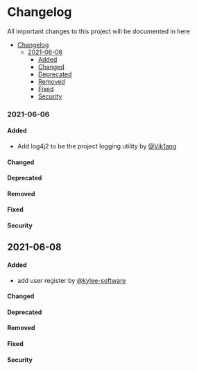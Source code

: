 # Changelog
All important changes to this project will be documented in here

<!--ts-->
* [Changelog](#changelog)
   * [2021-06-06](#2021-06-06)
      * [Added](#added)
      * [Changed](#changed)
      * [Deprecated](#deprecated)
      * [Removed](#removed)
      * [Fixed](#fixed)
      * [Security](#security)

<!-- Added by: runner, at: Sun Jun  6 05:33:44 UTC 2021 -->

<!--te-->

### 2021-06-06

#### Added

- Add log4j2 to be the project logging utility by [@Vik1ang](https://github.com/Vik1ang)

#### Changed

#### Deprecated

#### Removed

#### Fixed

#### Security

## 2021-06-08

#### Added

- add user register by [@kylee-software](https://github.com/kylee-software)

#### Changed

#### Deprecated

#### Removed

#### Fixed

#### Security